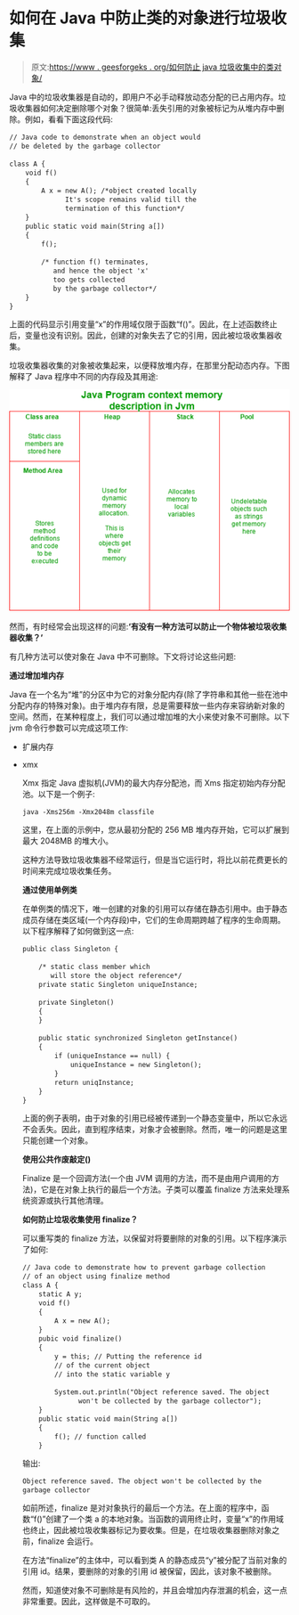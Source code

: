 # 如何在 Java 中防止类的对象进行垃圾收集

> 原文:[https://www . geesforgeks . org/如何防止 java 垃圾收集中的类对象/](https://www.geeksforgeeks.org/how-to-prevent-objects-of-a-class-from-garbage-collection-in-java/)

Java 中的垃圾收集器是自动的，即用户不必手动释放动态分配的已占用内存。垃圾收集器如何决定删除哪个对象？很简单:丢失引用的对象被标记为从堆内存中删除。例如，看看下面这段代码:

```
// Java code to demonstrate when an object would
// be deleted by the garbage collector

class A {
    void f()
    {
        A x = new A(); /*object created locally
              It's scope remains valid till the
              termination of this function*/
    }
    public static void main(String a[])
    {
        f();

        /* function f() terminates, 
           and hence the object 'x' 
           too gets collected 
           by the garbage collector*/
    }
}
```

上面的代码显示引用变量“x”的作用域仅限于函数“f()”。因此，在上述函数终止后，变量也没有识别。因此，创建的对象失去了它的引用，因此被垃圾收集器收集。

垃圾收集器收集的对象被收集起来，以便释放堆内存，在那里分配动态内存。下图解释了 Java 程序中不同的内存段及其用途:

![](img/a3fbd35d451df93c665fa69b07787662.png)

然而，有时经常会出现这样的问题:**‘有没有一种方法可以防止一个物体被垃圾收集器收集？’**

有几种方法可以使对象在 Java 中不可删除。下文将讨论这些问题:

**通过增加堆内存**

Java 在一个名为“堆”的分区中为它的对象分配内存(除了字符串和其他一些在池中分配内存的特殊对象)。由于堆内存有限，总是需要释放一些内存来容纳新对象的空间。然而，在某种程度上，我们可以通过增加堆的大小来使对象不可删除。以下 jvm 命令行参数可以完成这项工作:

*   扩展内存
*   xmx

    Xmx 指定 Java 虚拟机(JVM)的最大内存分配池，而 Xms 指定初始内存分配池。以下是一个例子:

    ```
    java -Xms256m -Xmx2048m classfile
    ```

    这里，在上面的示例中，您从最初分配的 256 MB 堆内存开始，它可以扩展到最大 2048MB 的堆大小。

    这种方法导致垃圾收集器不经常运行，但是当它运行时，将比以前花费更长的时间来完成垃圾收集任务。

    **通过使用单例类**

    在单例类的情况下，唯一创建的对象的引用可以存储在静态引用中。由于静态成员存储在类区域(一个内存段)中，它们的生命周期跨越了程序的生命周期。以下程序解释了如何做到这一点:

    ```
    public class Singleton {

        /* static class member which 
           will store the object reference*/
        private static Singleton uniqueInstance;

        private Singleton()
        {
        }

        public static synchronized Singleton getInstance()
        {
            if (uniqueInstance == null) {
                uniqueInstance = new Singleton();
            }
            return uniqInstance;
        }
    }
    ```

    上面的例子表明，由于对象的引用已经被传递到一个静态变量中，所以它永远不会丢失。因此，直到程序结束，对象才会被删除。然而，唯一的问题是这里只能创建一个对象。

    **使用公共作废敲定()**

    Finalize 是一个回调方法(一个由 JVM 调用的方法，而不是由用户调用的方法)，它是在对象上执行的最后一个方法。子类可以覆盖 finalize 方法来处理系统资源或执行其他清理。

    **如何防止垃圾收集使用 finalize？**

    可以重写类的 finalize 方法，以保留对将要删除的对象的引用。以下程序演示了如何:

    ```
    // Java code to demonstrate how to prevent garbage collection
    // of an object using finalize method
    class A {
        static A y;
        void f()
        {
            A x = new A();
        }
        pubic void finalize()
        {
            y = this; // Putting the reference id
            // of the current object
            // into the static variable y

            System.out.println("Object reference saved. The object
                  won't be collected by the garbage collector");
        }
        public static void main(String a[])
        {
            f(); // function called
        }
    ```

    输出:

    ```
    Object reference saved. The object won't be collected by the garbage collector
    ```

    如前所述，finalize 是对对象执行的最后一个方法。在上面的程序中，函数“f()”创建了一个类 a 的本地对象。当函数的调用终止时，变量“x”的作用域也终止，因此被垃圾收集器标记为要收集。但是，在垃圾收集器删除对象之前，finalize 会运行。

    在方法“finalize”的主体中，可以看到类 A 的静态成员“y”被分配了当前对象的引用 id。结果，要删除的对象的引用 id 被保留，因此，该对象不被删除。

    然而，知道使对象不可删除是有风险的，并且会增加内存泄漏的机会，这一点非常重要。因此，这样做是不可取的。